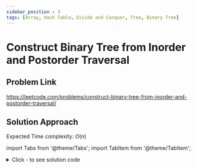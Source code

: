 ```yaml
---
sidebar_position : 3
tags: [Array, Hash Table, Divide and Conquer, Tree, Binary Tree]
---
```


# Construct Binary Tree from Inorder and Postorder Traversal

## Problem Link
https://leetcode.com/problems/construct-binary-tree-from-inorder-and-postorder-traversal/

## Solution Approach

Expected Time complexity: $O(n)$

import Tabs from '@theme/Tabs';
import TabItem from '@theme/TabItem';

<details><summary>Click - to see solution code</summary>

<Tabs>
<TabItem value="cpp" label="C++">

```cpp
class Solution {
    vector<int> postorder;
    vector<int> inorder;

   public:
    TreeNode* createTree(int p1, int p2, int n1, int n2) {
        if (p2 < p1 || n1 > n2) return NULL;
        TreeNode* root = new TreeNode(postorder[p2]);
        if (p1 == p2 || n1 == n2) return root;
        int pp1, pp2, nn1, nn2;

        nn1 = n1, nn2 = n1;
        while (inorder[nn2] != postorder[p2]) {
            nn2++;
        }
        nn2--;
        pp1 = p1;
        pp2 = p1 + (nn2 - nn1);

        root->left = createTree(pp1, pp2, nn1, nn2);

        nn2 = n2;
        nn1 = n2;
        while (inorder[nn1] != postorder[p2]) nn1--;
        nn1++;
        pp2 = p2 - 1;
        pp1 = pp2 - (nn2 - nn1);
        root->right = createTree(pp1, pp2, nn1, nn2);
        return root;
    }

    TreeNode* buildTree(vector<int>& inorder, vector<int>& postorder) {
        this->postorder = postorder;
        this->inorder = inorder;
        int n = inorder.size();
        return createTree(0, n - 1, 0, n - 1);
    }
};
```
</TabItem>
</Tabs>

</details>

